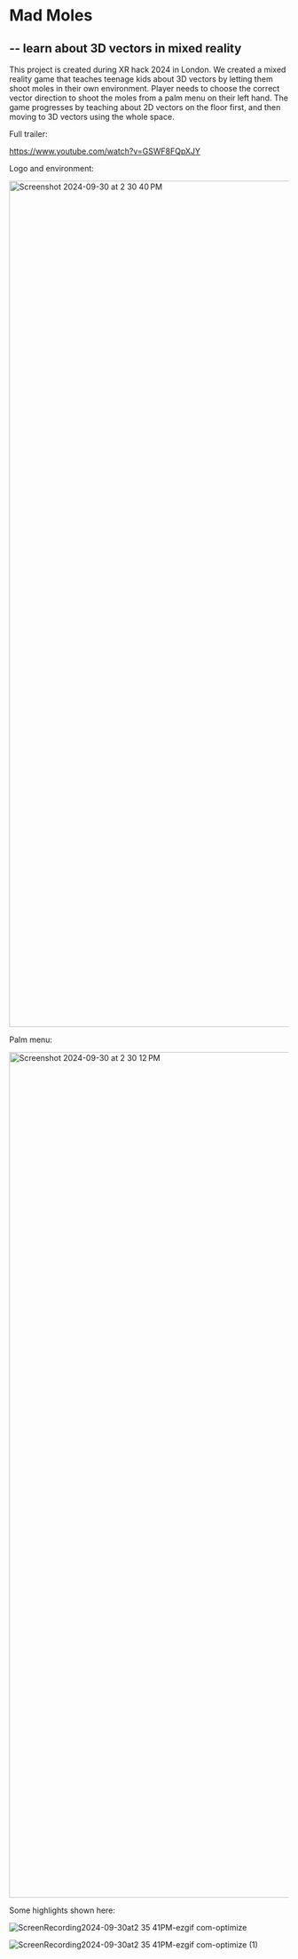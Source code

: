 # Mad Moles
## -- learn about 3D vectors in mixed reality

This project is created during XR hack 2024 in London.
We created a mixed reality game that teaches teenage kids about 3D vectors by letting them shoot moles in their own environment.
Player needs to choose the correct vector direction to shoot the moles from a palm menu on their left hand.
The game progresses by teaching about 2D vectors on the floor first, and then moving to 3D vectors using the whole space.

Full trailer:

https://www.youtube.com/watch?v=GSWF8FQpXJY

Logo and environment:

<img width="1524" alt="Screenshot 2024-09-30 at 2 30 40 PM" src="https://github.com/user-attachments/assets/1bbf2b54-4dd9-4f86-a81e-bd39b0cbcf6a">

Palm menu:

<img width="1523" alt="Screenshot 2024-09-30 at 2 30 12 PM" src="https://github.com/user-attachments/assets/8cbff160-10dc-4e14-b7fe-36c7176eef9e">

Some highlights shown here:

![ScreenRecording2024-09-30at2 35 41PM-ezgif com-optimize](https://github.com/user-attachments/assets/df4d56fb-3e3d-45e8-a83a-3aa277c4239b)

![ScreenRecording2024-09-30at2 35 41PM-ezgif com-optimize (1)](https://github.com/user-attachments/assets/4443e419-a60b-4e6d-aa84-0c828d6db4f4)
